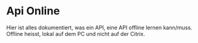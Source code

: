 # Api Online
Hier ist alles dokumentiert, was ein API, eine API offline lernen kann/muss. Offline heisst, lokal auf dem PC und nicht auf der Citrix.

